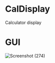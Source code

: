 # CalDisplay
Calculator display

# GUI
![Screenshot (274)](https://user-images.githubusercontent.com/86579429/130388400-d921d13f-5db6-410b-9563-dd7bf6851d67.png)
